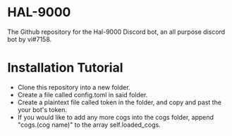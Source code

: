# HAL-9000
The Github repository for the Hal-9000 Discord bot, an all purpose discord bot by vi#7158.

# Installation Tutorial
- Clone this repository into a new folder.
- Create a file called config.toml in said folder.
- Create a plaintext file called token in the folder, and copy and past the your bot's token.
- If you would like to add any more cogs into the cogs folder, append "cogs.(cog name)" to the array self.loaded_cogs.
